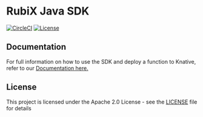 # RubiX Java SDK
[![CircleCI](https://circleci.com/gh/rubixFunctions/r3x-java-sdk.svg?style=svg)](https://circleci.com/gh/rubixFunctions/r3x-java-sdk)
[![License](https://img.shields.io/badge/-Apache%202.0-blue.svg)](https://opensource.org/s/Apache-2.0)

## Documentation
For full information on how to use the SDK and deploy a function to Knative, refer to our [Documentation here.](https://github.com/rubixFunctions/r3x-docs/blob/master/install/README.md)

## License
This project is licensed under the Apache 2.0 License - see the [LICENSE](LICENSE) file for details